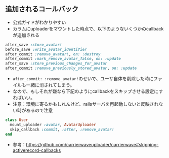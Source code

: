 ## 追加されるコールバック
- 公式ガイドがわかりやすい
- カラムにuploaderをマウントした時点で、以下のようないくつかのcallbackが追加される
```ruby
after_save :store_avatar!
before_save :write_avatar_identifier
after_commit :remove_avatar!, on: :destroy
after_commit :mark_remove_avatar_false, on: :update
after_save :store_previous_changes_for_avatar
after_commit :remove_previously_stored_avatar, on: :update
```
- `after_commit: :remove_avatar!`のせいで、ユーザ自体を削除した時にファイルも一緒に消されてしまう。
- なので、もしそれが嫌なら下記のようにcallbackをスキップさせる設定にすればいい。
- 注意：環境に寄るかもしれんけど、railsサーバを再起動しないと反映されない時があるので注意

```ruby
class User
  mount_uploader :avatar, AvatarUploader
  skip_callback :commit, :after, :remove_avatar!
end
```
- 参考：https://github.com/carrierwaveuploader/carrierwave#skipping-activerecord-callbacks
